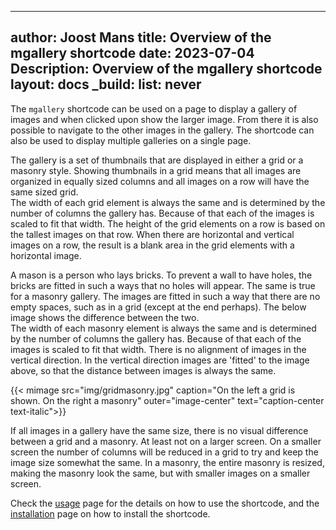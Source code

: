 <!-- cSpell:ignore Joost mgallery shortcode mimage gridmasonry -->
<!-- markdownlint-disable MD003 MD022 MD041 -->
---
author: Joost Mans
title: Overview of the mgallery shortcode
date: 2023-07-04
Description: Overview of the mgallery shortcode
layout: docs
_build:
  list: never
---
<!-- markdownlint-enable MD022 MD041 -->
The `mgallery` shortcode can be used on a page to display a gallery of images and when clicked upon show the larger image. From there it is also possible to navigate to the other images in the gallery. The shortcode can also be used to display multiple galleries on a single page.

The gallery is a set of thumbnails that are displayed in either a grid or a masonry style. Showing thumbnails in a grid means that all images are organized in equally sized columns and all images on a row will have the same sized grid.  
The width of each grid element is always the same and is determined by the number of columns the gallery has. Because of that each of the images is scaled to fit that width. The height of the grid elements on a row is based on the tallest images on that row. When there are horizontal and vertical images on a row, the result is a blank area in the grid elements with a horizontal image.

A mason is a person who lays bricks. To prevent a wall to have holes, the bricks are fitted in such a ways that no holes will appear. The same is true for a masonry gallery. The images are fitted in such a way that there are no empty spaces, such as in a grid (except at the end perhaps). The below image shows the difference between the two.  
The width of each masonry element is always the same and is determined by the number of columns the gallery has. Because of that each of the images is scaled to fit that width. There is no alignment of images in the vertical direction. In the vertical direction images are 'fitted' to the image above, so that the distance between images is always the same.

{{< mimage src="img/gridmasonry.jpg" caption="On the left a grid is shown. On the right a masonry" outer="image-center" text="caption-center text-italic">}}

If all images in a gallery have the same size, there is no visual difference between a grid and a masonry. At least not on a larger screen. On a smaller screen the number of columns will be reduced in a grid to try and keep the image size somewhat the same. In a masonry, the entire masonry is resized, making the masonry look the same, but with smaller images on a smaller screen.

Check the [usage](../usage) page for the details on how to use the shortcode, and the [installation](../installation) page on how to install the shortcode.
